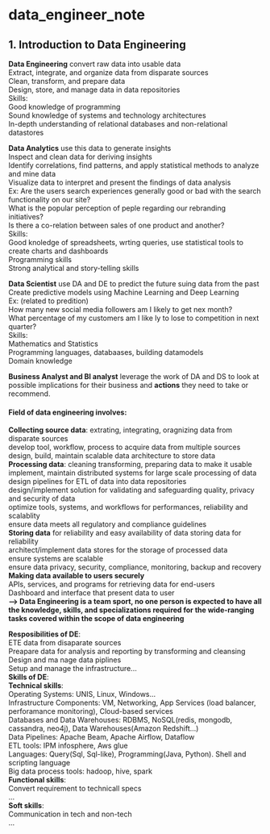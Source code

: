 # data_engineer_note

## 1. Introduction to Data Engineering

**Data Engineering** convert raw data into usable data  
Extract, integrate, and organize data from disparate sources  
Clean, transform, and prepare data  
Design, store, and manage data in data repositories  
Skills:  
Good knowledge of programming  
Sound knowledge of systems and technology architectures  
In-depth understanding of relational databases and non-relational datastores  
    
**Data Analytics** use this data to generate insights  
Inspect and clean data for deriving insights  
Identify correlations, find patterns, and apply statistical methods to analyze and mine data  
Visualize data to interpret and present the findings of data analysis  
Ex: Are the users search experiences generally good or bad with the search functionality on our site?  
What is the popular perception of peple regarding our rebranding initiatives?  
Is there a co-relation between sales of one product and another?  
Skills:  
Good knoledge of spreadsheets, wrting queries, use statistical tools to create charts and dashboards  
Programming skills  
Strong analytical and story-telling skills  

**Data Scientist** use DA and DE to predict the future suing data from the past  
Create predictive models using Machine Learning and Deep Learning  
Ex: (related to predition)  
How many new social media followers am I likely to get nex month?  
What percentage of my customers am I like ly to lose to competition in next quarter?  
Skills:  
Mathematics and Statistics  
Programming languages, databaases, building datamodels  
Domain knowledge  

**Business Analyst and BI analyst** leverage the work of DA and DS to look at possible implications for their business and **actions** they need to take or recommend.

#### Field of data engineering involves: 
**Collecting source data**: extrating, integrating, oragnizing data from disparate sources  
develop tool, workflow, process to acquire data from multiple sources   
design, build, maintain scalable data architecture to store data  
**Processing data**: cleaning transforming, preparing data to make it usable   implement, maintain distributed systems for large scale processing of data    
design pipelines for ETL of data into data repositories  
design/implement solution for validating and safeguarding quality, privacy and security of data  
optimize tools, systems, and workflows for performances, reliability and scalablity  
ensure data meets all regulatory and compliance guidelines  
**Storing data** for reliability and easy availability of data storing data for reliability  
architect/implement data stores for the storage of processed data  
ensure systems are scalable  
ensure data privacy, security, compliance, monitoring, backup and recovery  
**Making data available to users securely**  
APIs, services, and programs for retrieving data for end-users  
Dashboard and interface that present data to user  
**--> Data Engineering is a team sport, no one person is expected to have all the knowledge, skills, and specializations required for the wide-ranging tasks covered within the scope of data engineering**

**Resposibilities of DE**:  
ETE data from disaparate sources   
Preapare data for analysis and reporting by transforming and cleansing   
Design and ma nage data piplines   
Setup and manage the infrastructure...  
**Skills of DE**:  
**Technical skills**:  
Operating Systems: UNIS, Linux, Windows...  
Infrastructure Components: VM, Networking, App Services (load balancer, perforamance monitoring), Cloud-based services  
Databases and Data Warehouses: RDBMS, NoSQL(redis, mongodb, cassandra, neo4j), Data Warehouses(Amazon Redshift...)  
Data Pipelines: Apache Beam, Apache Airflow, Dataflow  
ETL tools: IPM infosphere, Aws glue  
Languages: Query(Sql, Sql-like), Programming(Java, Python). Shell and scripting language  
Big data process tools: hadoop, hive, spark  
**Functional skills**:  
Convert requirement to technicall specs  
...  
**Soft skills**:  
Communication in tech and non-tech  
...
